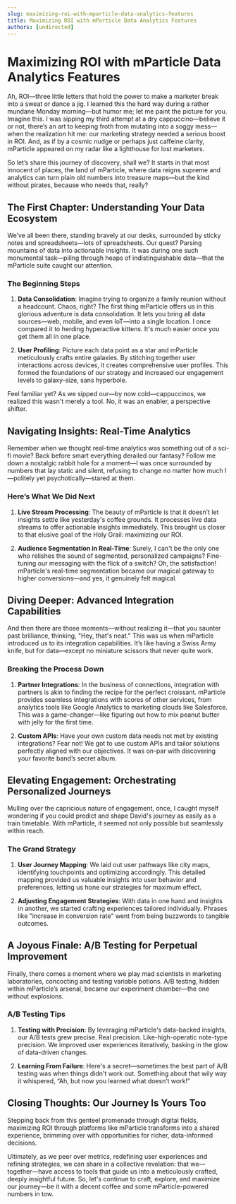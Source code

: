 ```yaml
---
slug: maximizing-roi-with-mparticle-data-analytics-features
title: Maximizing ROI with mParticle Data Analytics Features
authors: [undirected]
---
```



# Maximizing ROI with mParticle Data Analytics Features

Ah, ROI—three little letters that hold the power to make a marketer break into a sweat or dance a jig. I learned this the hard way during a rather mundane Monday morning—but humor me; let me paint the picture for you. Imagine this. I was sipping my third attempt at a dry cappuccino—believe it or not, there’s an art to keeping froth from mutating into a soggy mess—when the realization hit me: our marketing strategy needed a serious boost in ROI. And, as if by a cosmic nudge or perhaps just caffeine clarity, mParticle appeared on my radar like a lighthouse for lost marketers.

So let’s share this journey of discovery, shall we? It starts in that most innocent of places, the land of mParticle, where data reigns supreme and analytics can turn plain old numbers into treasure maps—but the kind without pirates, because who needs that, really?

## The First Chapter: Understanding Your Data Ecosystem

We’ve all been there, standing bravely at our desks, surrounded by sticky notes and spreadsheets—lots of spreadsheets. Our quest? Parsing mountains of data into actionable insights. It was during one such monumental task—piling through heaps of indistinguishable data—that the mParticle suite caught our attention. 

### The Beginning Steps

1. **Data Consolidation**: Imagine trying to organize a family reunion without a headcount. Chaos, right? The first thing mParticle offers us in this glorious adventure is data consolidation. It lets you bring all data sources—web, mobile, and even IoT—into a single location. I once compared it to herding hyperactive kittens. It's much easier once you get them all in one place.

2. **User Profiling**: Picture each data point as a star and mParticle meticulously crafts entire galaxies. By stitching together user interactions across devices, it creates comprehensive user profiles. This formed the foundations of our strategy and increased our engagement levels to galaxy-size, sans hyperbole.

Feel familiar yet? As we sipped our—by now cold—cappuccinos, we realized this wasn't merely a tool. No, it was an enabler, a perspective shifter.

## Navigating Insights: Real-Time Analytics

Remember when we thought real-time analytics was something out of a sci-fi movie? Back before smart everything derailed our fantasy? Follow me down a nostalgic rabbit hole for a moment—I was once surrounded by numbers that lay static and silent, refusing to change no matter how much I—politely yet psychotically—stared at them. 

### Here’s What We Did Next

1. **Live Stream Processing**: The beauty of mParticle is that it doesn’t let insights settle like yesterday's coffee grounds. It processes live data streams to offer actionable insights immediately. This brought us closer to that elusive goal of the Holy Grail: maximizing our ROI.

2. **Audience Segmentation in Real-Time**: Surely, I can't be the only one who relishes the sound of segmented, personalized campaigns? Fine-tuning our messaging with the flick of a switch? Oh, the satisfaction! mParticle's real-time segmentation became our magical gateway to higher conversions—and yes, it genuinely felt magical.

## Diving Deeper: Advanced Integration Capabilities

And then there are those moments—without realizing it—that you saunter past brilliance, thinking, "Hey, that's neat." This was us when mParticle introduced us to its integration capabilities. It’s like having a Swiss Army knife, but for data—except no miniature scissors that never quite work.

### Breaking the Process Down

1. **Partner Integrations**: In the business of connections, integration with partners is akin to finding the recipe for the perfect croissant. mParticle provides seamless integrations with scores of other services, from analytics tools like Google Analytics to marketing clouds like Salesforce. This was a game-changer—like figuring out how to mix peanut butter with jelly for the first time.

2. **Custom APIs**: Have your own custom data needs not met by existing integrations? Fear not! We got to use custom APIs and tailor solutions perfectly aligned with our objectives. It was on-par with discovering your favorite band’s secret album.

## Elevating Engagement: Orchestrating Personalized Journeys

Mulling over the capricious nature of engagement, once, I caught myself wondering if you could predict and shape David's journey as easily as a train timetable. With mParticle, it seemed not only possible but seamlessly within reach.

### The Grand Strategy

1. **User Journey Mapping**: We laid out user pathways like city maps, identifying touchpoints and optimizing accordingly. This detailed mapping provided us valuable insights into user behavior and preferences, letting us hone our strategies for maximum effect.

2. **Adjusting Engagement Strategies**: With data in one hand and insights in another, we started crafting experiences tailored individually. Phrases like "increase in conversion rate" went from being buzzwords to tangible outcomes.

## A Joyous Finale: A/B Testing for Perpetual Improvement

Finally, there comes a moment where we play mad scientists in marketing laboratories, concocting and testing variable potions. A/B testing, hidden within mParticle’s arsenal, became our experiment chamber—the one without explosions.

### A/B Testing Tips

1. **Testing with Precision**: By leveraging mParticle's data-backed insights, our A/B tests grew precise. Real precision. Like-high-operatic note-type precision. We improved user experiences iteratively, basking in the glow of data-driven changes.

2. **Learning From Failure**: Here's a secret—sometimes the best part of A/B testing was when things didn't work out. Something about that wily way it whispered, “Ah, but now you learned what doesn’t work!” 

## Closing Thoughts: Our Journey Is Yours Too 

Stepping back from this genteel promenade through digital fields, maximizing ROI through platforms like mParticle transforms into a shared experience, brimming over with opportunities for richer, data-informed decisions.

Ultimately, as we peer over metrics, redefining user experiences and refining strategies, we can share in a collective revelation: that we—together—have access to tools that guide us into a meticulously crafted, deeply insightful future. So, let's continue to craft, explore, and maximize our journey—be it with a decent coffee and some mParticle-powered numbers in tow.